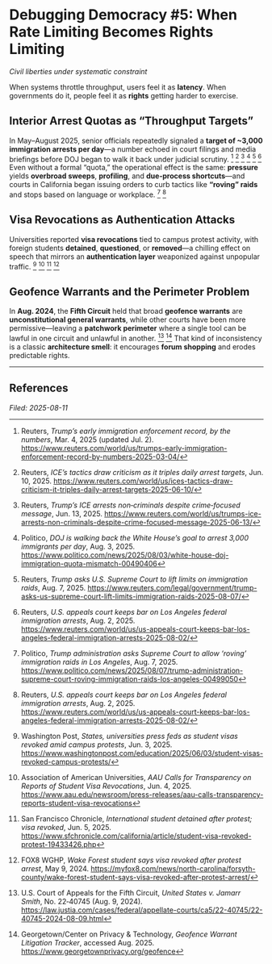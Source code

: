 # Debugging Democracy #5: When Rate Limiting Becomes Rights Limiting

*Civil liberties under systematic constraint*

When systems throttle throughput, users feel it as **latency**. When governments do it, people feel it as **rights** getting harder to exercise.

## Interior Arrest Quotas as “Throughput Targets”

In May–August 2025, senior officials repeatedly signaled a **target of ~3,000 immigration arrests per day**—a number echoed in court filings and media briefings before DOJ began to walk it back under judicial scrutiny. [^reuters-mar4] [^reuters-jun10] [^reuters-jun13] [^politico-aug3] [^reuters-aug7] [^reuters-aug2] Even without a formal “quota,” the operational effect is the same: **pressure** yields **overbroad sweeps**, **profiling**, and **due‑process shortcuts**—and courts in California began issuing orders to curb tactics like **“roving” raids** and stops based on language or workplace. [^politico-aug7] [^reuters-aug2]

## Visa Revocations as Authentication Attacks

Universities reported **visa revocations** tied to campus protest activity, with foreign students **detained**, **questioned**, or **removed**—a chilling effect on speech that mirrors an **authentication layer** weaponized against unpopular traffic. [^wapo-visas] [^aau-visas] [^sfc-visas] [^fox8-visas]

## Geofence Warrants and the Perimeter Problem

In **Aug. 2024**, the **Fifth Circuit** held that broad **geofence warrants** are **unconstitutional general warrants**, while other courts have been more permissive—leaving a **patchwork perimeter** where a single tool can be lawful in one circuit and unlawful in another. [^5th-geofence] [^georgetown-geofence] That kind of inconsistency is a classic **architecture smell**: it encourages **forum shopping** and erodes predictable rights.

---

## References

[^reuters-mar4]: Reuters, *Trump’s early immigration enforcement record, by the numbers*, Mar. 4, 2025 (updated Jul. 2). https://www.reuters.com/world/us/trumps-early-immigration-enforcement-record-by-numbers-2025-03-04/
[^reuters-jun10]: Reuters, *ICE’s tactics draw criticism as it triples daily arrest targets*, Jun. 10, 2025. https://www.reuters.com/world/us/ices-tactics-draw-criticism-it-triples-daily-arrest-targets-2025-06-10/
[^reuters-jun13]: Reuters, *Trump’s ICE arrests non‑criminals despite crime‑focused message*, Jun. 13, 2025. https://www.reuters.com/world/us/trumps-ice-arrests-non-criminals-despite-crime-focused-message-2025-06-13/
[^politico-aug3]: Politico, *DOJ is walking back the White House’s goal to arrest 3,000 immigrants per day*, Aug. 3, 2025. https://www.politico.com/news/2025/08/03/white-house-doj-immigration-quota-mismatch-00490406
[^reuters-aug7]: Reuters, *Trump asks U.S. Supreme Court to lift limits on immigration raids*, Aug. 7, 2025. https://www.reuters.com/legal/government/trump-asks-us-supreme-court-lift-limits-immigration-raids-2025-08-07/
[^reuters-aug2]: Reuters, *U.S. appeals court keeps bar on Los Angeles federal immigration arrests*, Aug. 2, 2025. https://www.reuters.com/world/us/us-appeals-court-keeps-bar-los-angeles-federal-immigration-arrests-2025-08-02/
[^politico-aug7]: Politico, *Trump administration asks Supreme Court to allow ‘roving’ immigration raids in Los Angeles*, Aug. 7, 2025. https://www.politico.com/news/2025/08/07/trump-administration-supreme-court-roving-immigration-raids-los-angeles-00499050

[^wapo-visas]: Washington Post, *States, universities press feds as student visas revoked amid campus protests*, Jun. 3, 2025. https://www.washingtonpost.com/education/2025/06/03/student-visas-revoked-campus-protests/
[^aau-visas]: Association of American Universities, *AAU Calls for Transparency on Reports of Student Visa Revocations*, Jun. 4, 2025. https://www.aau.edu/newsroom/press-releases/aau-calls-transparency-reports-student-visa-revocations
[^sfc-visas]: San Francisco Chronicle, *International student detained after protest; visa revoked*, Jun. 5, 2025. https://www.sfchronicle.com/california/article/student-visa-revoked-protest-19433426.php
[^fox8-visas]: FOX8 WGHP, *Wake Forest student says visa revoked after protest arrest*, May 9, 2024. https://myfox8.com/news/north-carolina/forsyth-county/wake-forest-student-says-visa-revoked-after-protest-arrest/

[^5th-geofence]: U.S. Court of Appeals for the Fifth Circuit, *United States v. Jamarr Smith*, No. 22‑40745 (Aug. 9, 2024). https://law.justia.com/cases/federal/appellate-courts/ca5/22-40745/22-40745-2024-08-09.html
[^georgetown-geofence]: Georgetown/Center on Privacy & Technology, *Geofence Warrant Litigation Tracker*, accessed Aug. 2025. https://www.georgetownprivacy.org/geofence

*Filed: 2025-08-11*
